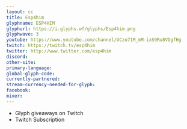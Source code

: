 ```yaml
---
layout: cc
title: Esp4him
glyphname: ESP4HIM
glyphurl: https://i.glyphs.wf/glyphs/Esp4him.png
glyphwave: 3
youtube: https://www.youtube.com/channel/UCzu71M_mM-ixS9Ru8VDgfHg
twitch: https://twitch.tv/esp4him
twitter: http://www.twitter.com/esp4him
discord: 
other-site: 
primary-language: 
global-glyph-code: 
currently-partnered: 
stream-currency-needed-for-glyph: 
facebook: 
mixer: 
---
```

* Glyph giveaways on Twitch
* Twitch Subscription

